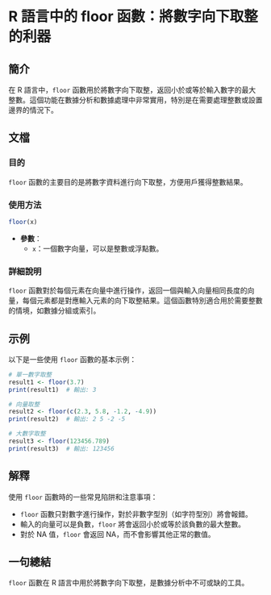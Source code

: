<!--
Meta Description: # R 語言中的 floor 函數：將數字向下取整的利器 ## 簡介 在 R 語言中，`floor` 函數用於將數字向下取整，返回小於或等於輸入數字的最大整數。這個功能在數據分析和數據處理中非常實用，特別是在需要處理整數或設置邊界的情況下。 ## 文檔 ### 目的 `floor` 函數的主要目的是...
Meta Keywords: floor, print, result1, result2, result3
-->

# R 語言中的 floor 函數：將數字向下取整的利器

## 簡介
在 R 語言中，`floor` 函數用於將數字向下取整，返回小於或等於輸入數字的最大整數。這個功能在數據分析和數據處理中非常實用，特別是在需要處理整數或設置邊界的情況下。

## 文檔
### 目的
`floor` 函數的主要目的是將數字資料進行向下取整，方便用戶獲得整數結果。

### 使用方法
```R
floor(x)
```
- **參數**：
  - `x`：一個數字向量，可以是整數或浮點數。

### 詳細說明
`floor` 函數對於每個元素在向量中進行操作，返回一個與輸入向量相同長度的向量，每個元素都是對應輸入元素的向下取整結果。這個函數特別適合用於需要整數的情境，如數據分組或索引。

## 示例
以下是一些使用 `floor` 函數的基本示例：

```R
# 單一數字取整
result1 <- floor(3.7)
print(result1)  # 輸出: 3

# 向量取整
result2 <- floor(c(2.3, 5.8, -1.2, -4.9))
print(result2)  # 輸出: 2 5 -2 -5

# 大數字取整
result3 <- floor(123456.789)
print(result3)  # 輸出: 123456
```

## 解釋
使用 `floor` 函數時的一些常見陷阱和注意事項：
- `floor` 函數只對數字進行操作，對於非數字型別（如字符型別）將會報錯。
- 輸入的向量可以是負數，`floor` 將會返回小於或等於該負數的最大整數。
- 對於 NA 值，`floor` 會返回 NA，而不會影響其他正常的數值。

## 一句總結
`floor` 函數在 R 語言中用於將數字向下取整，是數據分析中不可或缺的工具。